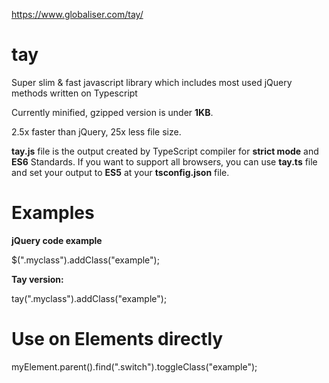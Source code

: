 https://www.globaliser.com/tay/

# tay
Super slim & fast javascript library which includes most used jQuery methods written on Typescript

Currently minified, gzipped version is under **1KB**.

2.5x faster than jQuery, 25x less file size.

**tay.js** file is the output created by TypeScript compiler for **strict mode** and **ES6** Standards. If you want to support all browsers, you can use **tay.ts** file and set your output to **ES5** at your **tsconfig.json** file.

# Examples

**jQuery code example**

$(".myclass").addClass("example");

**Tay version:**

tay(".myclass").addClass("example");

# Use on Elements directly

myElement.parent().find(".switch").toggleClass("example");


